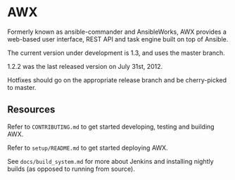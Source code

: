 AWX
===

Formerly known as ansible-commander and AnsibleWorks, AWX provides a web-based
user interface, REST API and task engine built on top of Ansible.

The current version under development is 1.3, and uses the master branch.

1.2.2 was the last released version on July 31st, 2012.

Hotfixes should go on the appropriate release branch and be cherry-picked to master.

Resources
---------

Refer to `CONTRIBUTING.md` to get started developing, testing and building AWX.

Refer to `setup/README.md` to get started deploying AWX.

See `docs/build_system.md` for more about Jenkins and installing nightly builds (as opposed to running from source).

